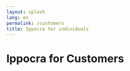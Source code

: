 ```yaml
---
layout: splash
lang: en
permalink: /customers
title: Ippocra for individuals
---
```


# Ippocra for Customers

